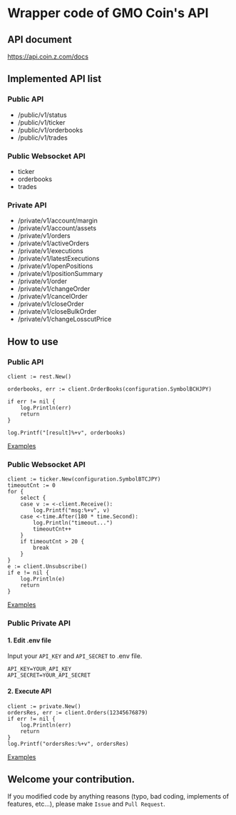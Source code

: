 # Wrapper code of GMO Coin's API
## API document
https://api.coin.z.com/docs

## Implemented API list
### Public API
* /public/v1/status
* /public/v1/ticker
* /public/v1/orderbooks
* /public/v1/trades

### Public Websocket API
* ticker
* orderbooks
* trades

### Private API
* /private/v1/account/margin
* /private/v1/account/assets
* /private/v1/orders
* /private/v1/activeOrders
* /private/v1/executions
* /private/v1/latestExecutions
* /private/v1/openPositions
* /private/v1/positionSummary
* /private/v1/order
* /private/v1/changeOrder
* /private/v1/cancelOrder
* /private/v1/closeOrder
* /private/v1/closeBulkOrder
* /private/v1/changeLosscutPrice

## How to use
### Public API
```golang
client := rest.New()

orderbooks, err := client.OrderBooks(configuration.SymbolBCHJPY)

if err != nil {
    log.Println(err)
    return
}

log.Printf("[result]%+v", orderbooks)
```

[Examples](https://github.com/ijufumi/gogmocoin-examples/app/public/rest)

### Public Websocket API
```golang
client := ticker.New(configuration.SymbolBTCJPY)
timeoutCnt := 0
for {
    select {
    case v := <-client.Receive():
        log.Printf("msg:%+v", v)
    case <-time.After(180 * time.Second):
        log.Println("timeout...")
        timeoutCnt++
    }
    if timeoutCnt > 20 {
        break
    }
}
e := client.Unsubscribe()
if e != nil {
    log.Println(e)
    return
}
```

[Examples](https://github.com/ijufumi/gogmocoin-examples/app/public/ws)

### Public Private API
#### 1. Edit .env file
Input your `API_KEY` and `API_SECRET` to .env file.

```.env
API_KEY=YOUR_API_KEY
API_SECRET=YOUR_API_SECRET
```

#### 2. Execute API

```golang
client := private.New()
ordersRes, err := client.Orders(12345676879)
if err != nil {
    log.Println(err)
    return
}
log.Printf("ordersRes:%+v", ordersRes)
```

[Examples](https://github.com/ijufumi/gogmocoin-examples/app/private)

## Welcome your contribution.
If you modified code by anything reasons (typo, bad coding, implements of features, etc...), please make `Issue` and `Pull Request`.
